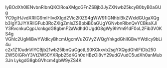 IyBOdXh0IENvbnRlbnQKClRoaXMgcGFnZSBjb3JyZXNwb25kcyB0byB0aGUg
YC9gIHJvdXRlIG9mIHlvdXIgd2Vic2l0ZS4gWW91IGNhbiBkZWxldGUgaXQg
b3IgY3JlYXRlIGFub3RoZXIgZmlsZSBpbiB0aGUgYGNvbnRlbnQvYCBkaXJl
Y3RvcnkuCgpUcnkgdG8gbmF2aWdhdGUgdG8gWy9hYm91dF0oL2Fib3V0KS4g
VGhlc2UgMiBwYWdlcyBhcmUgcmVuZGVyZWQgYnkgdGhlIGBwYWdlcy9bLi4u
c2x1Z10udnVlYCBjb21wb25lbnQuCgotLS0KCkxvb2sgYXQgdGhlIFtDb250
ZW50IGRvY3VtZW50YXRpb25dKGh0dHBzOi8vY29udGVudC5udXh0anMub3Jn
LykgdG8gbGVhcm4gbW9yZS4K
